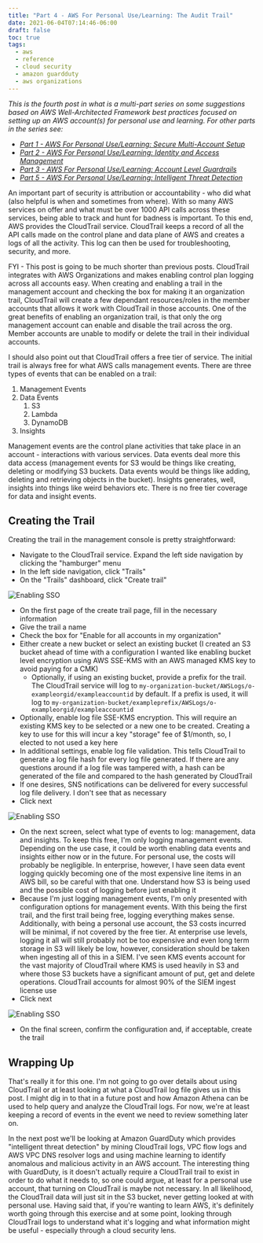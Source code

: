 ```yaml
---
title: "Part 4 - AWS For Personal Use/Learning: The Audit Trail"
date: 2021-06-04T07:14:46-06:00
draft: false
toc: true
tags:
  - aws
  - reference
  - cloud security
  - amazon guardduty 
  - aws organizations
---
```

_This is the fourth post in what is a multi-part series on some suggestions based on AWS Well-Architected Framework best practices focused on setting up an AWS account(s) for personal use and learning. For other parts in the series see:_
  - _[Part 1 - AWS For Personal Use/Learning: Secure Multi-Account Setup][part-1]_
  - _[Part 2 - AWS For Personal Use/Learning: Identity and Access Management][part-2]_
  - _[Part 3 - AWS For Personal Use/Learning: Account Level Guardrails][part-3]_
  - _[Part 5 - AWS For Personal Use/Learning: Intelligent Threat Detection][part-5]_

An important part of security is attribution or accountability - who did what (also helpful is when and sometimes from where). With so many AWS services on offer and what must be over 1000 API calls across these services, being able to track and hunt for badness is important. To this end, AWS provides the CloudTrail service. CloudTrail keeps a record of all the API calls made on the control plane and data plane of AWS and creates a logs of all the activity. This log can then be used for troubleshooting, security, and more.

FYI - This post is going to be much shorter than previous posts. CloudTrail integrates with AWS Organizations and makes enabling control plan logging across all accounts easy. When creating and enabling a trail in the management account and checking the box for making it an organization trail, CloudTrail will create a few dependant resources/roles in the member accounts that allows it work with CloudTrail in those accounts. One of the great benefits of enabling an organization trail, is that only the org management account can enable and disable the trail across the org. Member accounts are unable to modify or delete the trail in their individual accounts.

I should also point out that CloudTrail offers a free tier of service. The initial trail is always free for what AWS calls management events. There are three types of events that can be enabled on a trail:

  1. Management Events
  2. Data Events
      1. S3
      2. Lambda
      3. DynamoDB
  3. Insights

Management events are the control plane activities that take place in an account - interactions with various services. Data events deal more this data access (management events for S3 would be things like creating, deleting or modifying S3 buckets. Data events would be things like adding, deleting and retrieving objects in the bucket). Insights generates, well, insights into things like weird behaviors etc. There is no free tier coverage for data and insight events.

## Creating the Trail
Creating the trail in the management console is pretty straightforward:

  - Navigate to the CloudTrail service. Expand the left side navigation by clicking the "hamburger" menu
  - In the left side navigation, click "Trails"
  - On the "Trails" dashboard, click "Create trail"

![Enabling SSO](/post/aws/securing-a-personal-aws-account/images/aws_ct_create_trail.png)

  - On the first page of the create trail page, fill in the necessary information
  - Give the trail a name
  - Check the box for "Enable for all accounts in my organization"
  - Either create a new bucket or select an existing bucket (I created an S3 bucket ahead of time with a configuration I wanted like enabling bucket level encryption using AWS SSE-KMS with an AWS managed KMS key to avoid paying for a CMK)
      - Optionally, if using an existing bucket, provide a prefix for the trail. The CloudTrail service will log to `my-organization-bucket/AWSLogs/o-exampleorgid/exampleaccountid` by default. If a prefix is used, it will log to `my-organization-bucket/exampleprefix/AWSLogs/o-exampleorgid/exampleaccountid`
  - Optionally, enable log file SSE-KMS encryption. This will require an existing KMS key to be selected or a new one to be created. Creating a key to use for this will incur a key "storage" fee of $1/month, so, I elected to not used a key here
  - In additional settings, enable log file validation. This tells CloudTrail to generate a log file hash for every log file generated. If there are any questions around if a log file was tampered with, a hash can be generated of the file and compared to the hash generated by CloudTrail
  - If one desires, SNS notifications can be delivered for every successful log file delivery. I don't see that as necessary
  - Click next

![Enabling SSO](/post/aws/securing-a-personal-aws-account/images/aws_ct_create_trail_details.png)

  - On the next screen, select what type of events to log: management, data and insights. To keep this free, I'm only logging management events. Depending on the use case, it could be worth enabling data events and insights either now or in the future. For personal use, the costs will probably be negligible. In enterprise, however, I have seen data event logging quickly becoming one of the most expensive line items in an AWS bill, so be careful with that one. Understand how S3 is being used and the possible cost of logging before just enabling it
  - Because I'm just logging management events, I'm only presented with configuration options for management events. With this being the first trail, and the first trail being free, logging everything makes sense. Additionally, with being a personal use account, the S3 costs incurred will be minimal, if not covered by the free tier. At enterprise use levels, logging it all will still probably not be too expensive and even long term storage in S3 will likely be low, however, consideration should be taken when ingesting all of this in a SIEM. I've seen KMS events account for the vast majority of CloudTrail where KMS is used heavily in S3 and where those S3 buckets have a significant amount of put, get and delete operations. CloudTrail accounts for almost 90% of the SIEM ingest license use
  - Click next

![Enabling SSO](/post/aws/securing-a-personal-aws-account/images/aws_ct_create_trail_details_2.png)

  - On the final screen, confirm the configuration and, if acceptable, create the trail

## Wrapping Up
That's really it for this one. I'm not going to go over details about using CloudTrail or at least looking at what a CloudTrail log file gives us in this post. I might dig in to that in a future post and how Amazon Athena can be used to help query and analyze the CloudTrail logs. For now, we're at least keeping a record of events in the event we need to review something later on.

In the next post we'll be looking at Amazon GuardDuty which provides "intelligent threat detection" by mining CloudTrail logs, VPC flow logs and AWS VPC DNS resolver logs and using machine learning to identify anomalous and malicious activity in an AWS account. The interesting thing with GuardDuty, is it doesn't actually require a CloudTrail trail to exist in order to do what it needs to, so one could argue, at least for a personal use account, that turning on CloudTrail is maybe not necessary. In all likelihood, the CloudTrail data will just sit in the S3 bucket, never getting looked at with personal use. Having said that, if you're wanting to learn AWS, it's definitely worth going through this exercise and at some point, looking through CloudTrail logs to understand what it's logging and what information might be useful - especially through a cloud security lens.

[part-1]: https://dariushall.com/post/aws/securing-a-personal-aws-account/secure-multi-account-setup-part-1/ "Part 1 - AWS For Personal Use/Learning: Secure Multi-Account Setup"
[part-2]: https://dariushall.com/post/aws/securing-a-personal-aws-account/iam-personal-accounts-part-2/ "Part 2 - AWS For Personal Use/Learning: Identity and Access Management"
[part-3]: https://dariushall.com/post/aws/securing-a-personal-aws-account/account-level-guardrails-part-3/ "Part 3 - AWS For Personal Use/Learning: Account Level Guardrails"
[part-5]: https://dariushall.com/post/aws/securing-a-personal-aws-account/intelligent-threat-detection-part-5/ "Part 5 - AWS For Personal Use/Learning: Intelligent Threat Detection"